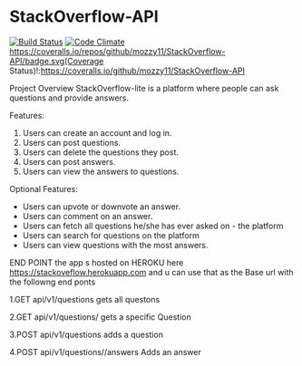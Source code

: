 # StackOverflow-API


[![Build Status](https://travis-ci.org/mozzy11/StackOverflow-API.png)](https://travis-ci.org/mozzy11/StackOverflow-API)
[![Code Climate](https://codeclimate.com/github/codeclimate/codeclimate/badges/gpa.png)](https://codeclimate.com/github/mozzy11/StackOverflow-API)
https://coveralls.io/repos/github/mozzy11/StackOverflow-API/badge.svg(Coverage Status)!:https://coveralls.io/github/mozzy11/StackOverflow-API

Project Overview
StackOverflow-lite is a platform where people can ask questions and provide answers.

 Features:
1. Users can create an account and log in.
2. Users can post questions.
3. Users can delete the questions they post.
4. Users can post answers.
5. Users can view the answers to questions.

Optional Features:
- Users can upvote or downvote an answer.
- Users can comment on an answer.
- Users can fetch all questions he/she has ever asked on - the platform
- Users can search for questions on the platform
- Users can view questions with the most answers.

END POINT 
the app s hosted on HEROKU here https://stackoveflow.herokuapp.com and u can use that as the Base url with the followng end ponts

1.GET api/v1/questions  gets all questons

2.GET api/v1/questions/<questionId>  gets a specific Question
 
3.POST api/v1/questions  adds a question

4.POST api/v1/questions/<questionId>/answers  Adds an answer



